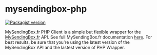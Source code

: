 # mysendingbox-php

[![Packagist version](https://img.shields.io/packagist/v/mysendingbox/mysendingbox-php.svg)](https://github.com/mysendingbox/mysendingbox-php)

MySendingBox.fr PHP Client is a simple but flexible wrapper for the [MySendingBox.fr](https://www.mysendingbox.fr/) API. See full MySendingBox.fr documentation [here](https://docs.mysendingbox.fr/). For best results, be sure that you're using the latest version of the MySendingBox API and the lastest version of PHP Wrapper.
